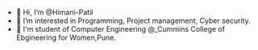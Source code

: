 - 👋 Hi, I’m @Himani-Patil
- 👀 I’m interested in Programming, Project management, Cyber security.
- 🌱 I'm student of Computer Engineering @_Cummins College of Ebgineering for Women,Pune.

<!---
Himani-Patil/Himani-Patil is a ✨ special ✨ repository because its `README.md` (this file) appears on your GitHub profile.
You can click the Preview link to take a look at your changes.
--->
